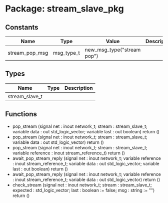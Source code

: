 # Package: stream_slave_pkg
## Constants
| Name           | Type       | Value                       | Description |
| -------------- | ---------- | --------------------------- | ----------- |
| stream_pop_msg | msg_type_t |  new_msg_type("stream pop") |             |
## Types
| Name           | Type | Description |
| -------------- | ---- | ----------- |
| stream_slave_t |      |             |
## Functions
- pop_stream <font id="function_arguments">(signal net : inout network_t;                       stream : stream_slave_t;
                       variable data : out std_logic_vector;
                       variable last : out boolean)</font> <font id="function_return">return ()</font>
- pop_stream <font id="function_arguments">(signal net : inout network_t;                       stream : stream_slave_t;
                       variable data : out std_logic_vector)</font> <font id="function_return">return ()</font>
- pop_stream <font id="function_arguments">(signal net : inout network_t;                       stream : stream_slave_t;
                       variable reference : inout stream_reference_t)</font> <font id="function_return">return ()</font>
- await_pop_stream_reply <font id="function_arguments">(signal net : inout network_t;                                   variable reference : inout stream_reference_t;
                                   variable data : out std_logic_vector;
                                   variable last : out boolean)</font> <font id="function_return">return ()</font>
- await_pop_stream_reply <font id="function_arguments">(signal net : inout network_t;                                   variable reference : inout stream_reference_t;
                                   variable data : out std_logic_vector)</font> <font id="function_return">return ()</font>
- check_stream <font id="function_arguments">(signal net : inout network_t;                         stream : stream_slave_t;
                         expected : std_logic_vector;
                         last : boolean := false;
                         msg : string := "")</font> <font id="function_return">return ()</font>
